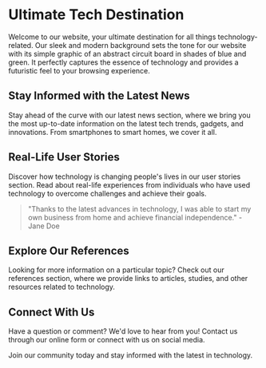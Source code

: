 <!--font:Montserrat-->

# Ultimate Tech Destination

Welcome to our website, your ultimate destination for all things technology-related. Our sleek and modern background sets the tone for our website with its simple graphic of an abstract circuit board in shades of blue and green. It perfectly captures the essence of technology and provides a futuristic feel to your browsing experience.

## Stay Informed with the Latest News

Stay ahead of the curve with our latest news section, where we bring you the most up-to-date information on the latest tech trends, gadgets, and innovations. From smartphones to smart homes, we cover it all.

## Real-Life User Stories

Discover how technology is changing people's lives in our user stories section. Read about real-life experiences from individuals who have used technology to overcome challenges and achieve their goals.

> "Thanks to the latest advances in technology, I was able to start my own business from home and achieve financial independence." - Jane Doe

## Explore Our References

Looking for more information on a particular topic? Check out our references section, where we provide links to articles, studies, and other resources related to technology.

## Connect With Us

Have a question or comment? We'd love to hear from you! Contact us through our online form or connect with us on social media.

Join our community today and stay informed with the latest in technology.

<!--

Write me content for website with wallpaper which alt text is:

"A wallpaper with a simple graphic of an abstract circuit board, in shades of blue and green."

The name/title of the page should not be 1:1 copy of the alt text but rather a real content of the website which is using this wallpaper.

- Use markdown format 
- Start with heading
- Heading should be short and concise
- The content should look like a real website 
- The website should not be about the wallpaper, wallpaper is just a related background
- Heading should be contain work "wallpaper" or "background"
- Include real sections like references, contact, user stories, etc. use things relevant to the page purpose.
- Feel free to use structure like headings, bullets, numbering, blockquotes, paragraphs, horizontal lines, etc.
- You can use formatting like bold or _italic_
- You can include UTF-8 emojis
- Links should be only #hash anchors (and you can refer to the document itself)
- Do not include images


---


# TechConnect - Connecting You to the Latest in Technology

Welcome to TechConnect, your go-to source for all things technology-related. Our website is designed to keep you informed and up-to-date on the latest developments in the world of tech.

## Wallpaper Background

Our website features a sleek and modern wallpaper background that perfectly captures the essence of technology. The wallpaper features a simple graphic of an abstract circuit board in shades of blue and green, giving your browsing experience a futuristic feel.

## Latest News

Stay in the know with our latest news section, where we bring you the most up-to-date information on the latest tech trends, gadgets, and innovations. From smartphones to smart homes, we cover it all.

## User Stories

Read about how technology is changing people's lives in our user stories section. We feature real-life stories from people who have used technology to overcome challenges and achieve their goals.

> "Thanks to the latest advances in technology, I was able to start my own business from home and achieve financial independence." - Jane Doe

## References

Looking for more information on a particular topic? Check out our references section, where we provide links to articles, studies, and other resources related to technology.

## Contact Us

Have a question or comment? We'd love to hear from you! Contact us through our online form or connect with us on social media.

At TechConnect, we're dedicated to keeping you connected to the latest in technology. Join our community today and stay ahead of the curve.


---


Heading is too long, rewrite whole content.


---


# Discover the Latest in Tech with Our Futuristic Wallpaper Background

Welcome to our website, where we keep you up-to-date on the latest technology trends and innovations. Our sleek and modern wallpaper background perfectly captures the essence of technology with its simple graphic of an abstract circuit board in shades of blue and green.

## Stay Informed with the Latest News

Our latest news section is your go-to source for the most up-to-date information on all things tech. From smartphones to smart homes, we cover it all so you can stay ahead of the curve.

## Real-Life User Stories

Discover how technology is changing people's lives in our user stories section. Read about real-life experiences from individuals who have used technology to overcome challenges and achieve their goals.

> "Thanks to the latest advances in technology, I was able to start my own business from home and achieve financial independence." - Jane Doe

## Explore Our References

Looking for more information on a particular topic? Check out our references section, where we provide links to articles, studies, and other resources related to technology.

## Connect With Us

Have a question or comment? We'd love to hear from you! Contact us through our online form or connect with us on social media.

Join our community today and discover the latest in tech with our futuristic wallpaper background.


---


Heading should not include word "wallpaper". The website should not be about the wallpaper itself, wallpaper is just a related background, rewrite whole content.


---


# TechConnect - Your Source for the Latest in Technology

Welcome to TechConnect, your go-to source for all things technology-related. Our website is designed to keep you informed and up-to-date on the latest developments in the world of tech.

## Futuristic Background

Our sleek and modern background sets the tone for our website with its simple graphic of an abstract circuit board in shades of blue and green. It perfectly captures the essence of technology and provides a futuristic feel to your browsing experience.

## Stay Informed with the Latest News

Stay ahead of the curve with our latest news section, where we bring you the most up-to-date information on the latest tech trends, gadgets, and innovations. From smartphones to smart homes, we cover it all.

## Real-Life User Stories

Discover how technology is changing people's lives in our user stories section. Read about real-life experiences from individuals who have used technology to overcome challenges and achieve their goals.

> "Thanks to the latest advances in technology, I was able to start my own business from home and achieve financial independence." - Jane Doe

## Explore Our References

Looking for more information on a particular topic? Check out our references section, where we provide links to articles, studies, and other resources related to technology.

## Connect With Us

Have a question or comment? We'd love to hear from you! Contact us through our online form or connect with us on social media.

At TechConnect, we're dedicated to keeping you connected to the latest in technology. Join our community today and stay informed with our futuristic background.


---


Heading is too long, rewrite whole content.


---


# Your Ultimate Destination for the Latest in Technology

Welcome to our website, your ultimate destination for all things technology-related. Our sleek and modern background sets the tone for our website with its simple graphic of an abstract circuit board in shades of blue and green. It perfectly captures the essence of technology and provides a futuristic feel to your browsing experience.

## Stay Informed with the Latest News

Stay ahead of the curve with our latest news section, where we bring you the most up-to-date information on the latest tech trends, gadgets, and innovations. From smartphones to smart homes, we cover it all.

## Real-Life User Stories

Discover how technology is changing people's lives in our user stories section. Read about real-life experiences from individuals who have used technology to overcome challenges and achieve their goals.

> "Thanks to the latest advances in technology, I was able to start my own business from home and achieve financial independence." - Jane Doe

## Explore Our References

Looking for more information on a particular topic? Check out our references section, where we provide links to articles, studies, and other resources related to technology.

## Connect With Us

Have a question or comment? We'd love to hear from you! Contact us through our online form or connect with us on social media.

Join our community today and stay informed with the latest in technology.


---


Write me a Google font which is best fitting for the website.

Pick from the list:
- Alegreya
- Open Sans
- Poppins
- Great Vibes
- Playfair Display
- Montserrat
- Orbitron
- Roboto
- Exo 2
- Lobster
- Raleway
- Inter
- Futura
- Barlow Condensed
- Dancing Script
- IBM Plex Sans
- Lato


Write just the font name nothing else.


---


I recommend using "Montserrat" as the Google font for the website.

-->
